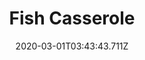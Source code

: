 ---
templateKey: blog-post
featuredpost: false
date: 2020-03-01T03:43:43.711Z
featuredimage: /img/quest_bg2.png
imgBg: quest_bg2
title: Fish Casserole
description: Jodi swung by the farm to ask you to dinner at 700 PM. Her only request was that you bring a Largemouth Bass for her fish casserole.
reward: Event Scene
tags:
  - Event
  - Jodi at 4 Hearts
  - 6am - 930am
  - Monday
  - Jodi
  - Largemouth Bass
  - 700pm
---